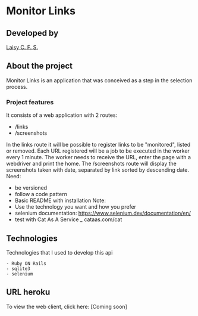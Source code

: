 # Monitor Links

## Developed by

[Laisy C. F. S.](https://github.com/laisy)

## About the project

Monitor Links is an application that was conceived as a step in the selection process.

### Project features

It consists of a web application with 2 routes:
- /links
- /screenshots

In the links route it will be possible to register links to be "monitored", listed or removed.
Each URL registered will be a job to be executed in the worker every 1 minute. The worker needs to receive the URL, enter the page with a webdriver and print the home.
The /screenshots route will display the screenshots taken with date,
separated by link sorted by descending date.
Need:
- be versioned
- follow a code pattern
- Basic README with installation
Note:
- Use the technology you want and how you prefer
- selenium documentation: https://www.selenium.dev/documentation/en/
- test with Cat As A Service *_* cataas.com/cat

## Technologies

Technologies that I used to develop this api

	- Ruby ON Rails
	- sqlite3
	- selenium
	
## URL heroku
To view the web client, click here: [Coming soon]

